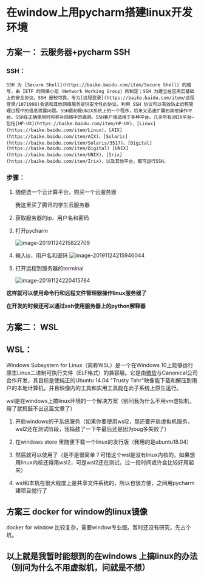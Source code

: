 

# 在window上用pycharm搭建linux开发环境

## 方案一： 云服务器+pycharm SSH

### SSH：

 	SSH 为 [Secure Shell](https://baike.baidu.com/item/Secure Shell) 的缩写，由 IETF 的网络小组（Network Working Group）所制定；SSH 为建立在应用层基础上的安全协议。SSH 是较可靠，专为[远程登录](https://baike.baidu.com/item/远程登录/1071998)会话和其他网络服务提供安全性的协议。利用 SSH 协议可以有效防止远程管理过程中的信息泄露问题。SSH最初是UNIX系统上的一个程序，后来又迅速扩展到其他操作平台。SSH在正确使用时可弥补网络中的漏洞。SSH客户端适用于多种平台。几乎所有UNIX平台—包括[HP-UX](https://baike.baidu.com/item/HP-UX)、[Linux](https://baike.baidu.com/item/Linux)、[AIX](https://baike.baidu.com/item/AIX)、[Solaris](https://baike.baidu.com/item/Solaris/3517)、[Digital](https://baike.baidu.com/item/Digital) [UNIX](https://baike.baidu.com/item/UNIX)、[Irix](https://baike.baidu.com/item/Irix)，以及其他平台，都可运行SSH。 

### 步骤：

1. 随便选一个云计算平台，购买一个云服务器

   我这里买了腾讯的学生云服务器

2. 获取服务器的ip、用户名和密码

3. 打开pycharm

   ![image-20191124215822709]( https://user-images.githubusercontent.com/48949693/69496239-0455a500-0f0b-11ea-9baf-8bb811f4302a.png )



4. 输入ip，用户名和密码
   ![image-20191124215946044]( https://user-images.githubusercontent.com/48949693/69496245-0e77a380-0f0b-11ea-8c35-1a4892192e08.png )

5. 打开远程到服务器的terminal

   ![image-20191124220415764]( https://user-images.githubusercontent.com/48949693/69496257-2d763580-0f0b-11ea-845a-f4fabf8c64a7.png )



**这样就可以使用命令行和远程文件管理器操作linux服务器了**

**在开发的时候还可以通过ssh使用服务器上的python解释器**



## 方案二： WSL

## WSL：

 Windows Subsystem for Linux（简称WSL）是一个在Windows 10上能够运行原生Linux二进制可执行文件（ELF格式）的兼容层。它是由[微软](https://baike.baidu.com/item/微软/124767)与Canonical公司合作开发，其目标是使纯正的Ubuntu 14.04 "Trusty Tahr"映像能下载和解压到用户的本地计算机，并且映像内的工具和实用工具能在此子系统上原生运行。 

wsl是在windows上搞linux环境的一个解决方案（别问我为什么不用vm虚拟机，用了就捣鼓不出这篇文章了）

1. 开启windows的子系统服务（如果你要使用wsl2，那还要开启虚拟机服务，wsl2还在测试阶段，我捣鼓了一下午最后还是因为bug多失败了）

2. 在windows store 里随便下载一个linux的发行版（我用的是ubuntu18.04）

3. 然后就可以使用了（是不是很简单？可惜这个wsl是没有linux内核的，如果想用linux内核还得用wsl2，可是wsl2还在测试，过一段时间或许会比较好用起来）

4. wsl和本机在很大程度上是共享文件系统的，所以也很方便，之间用pycharm建项目就行了

   

## 方案三 docker for window的linux镜像

docker for window 比较复杂，需要window专业版。暂时还没有研究，先占个坑。



## 以上就是我暂时能想到的在windows 上搞linux的办法（别问为什么不用虚拟机，问就是不想）
